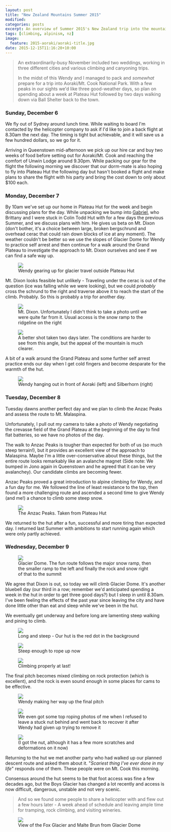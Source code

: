 ```yaml
---
layout: post
title: "New Zealand Mountains Summer 2015"
modified:
categories: posts
excerpt: An overview of Summer 2015's New Zealand trip into the mountains around Aoraki/Mt. Cook National Park.
tags: [climbing, alpinism, nz]
image:
  feature: 2015-aoraki/aoraki-title.jpg
date: 2015-12-15T11:16:20+10:00
---
```

> An extraordinarily-busy November included two weddings, working in three different cities and various climbing and canyoning trips.
>
> In the midst of this Wendy and I managed to pack and *somewhat* prepare for a trip into Aoraki/Mt. Cook National Park. With a few peaks in our sights we'd like three good-weather days, so plan on spending about a week at Plateau Hut followed by two days walking down via Ball Shelter back to the town.

### Sunday, December 6

We fly out of Sydney around lunch time. While waiting to board I'm contacted by the helicopter company to ask if I'd like to join a back flight at 8.30am the next day. The timing is tight but achievable, and it will save us a few hundred dollars, so we go for it.

Arriving in Queenstown mid-afternoon we pick up our hire car and buy two weeks of food before setting out for Aoraki/Mt. Cook and reaching the comfort of Unwin Lodge around 9.30pm. While packing our gear for the flight the following morning we discover that our dorm-mate is also hoping to fly into Plateau Hut the following day but hasn't booked a flight and make plans to share the flight with his party and bring the cost down to only about $100 each.

### Monday, December 7

By 10am we've set up our home in Plateau Hut for the week and begin discussing plans for the day. While unpacking we bump into [Gabriel](http://www.justonestep.eu), who Brittany and I were stuck in Colin Todd Hut with for a few days the previous Summer, and we discuss plans with him. He gives us beta on Mt. Dixon (don't bother, it's a choice between large, broken bergschrund and overhead cerac that could rain down blocks of ice at any moment).
The weather couldn't be better so we use the slopes of Glacier Dome for Wendy to practice self arrest and then continue for a walk around the Grand Plateau to investigate the approach to Mt. Dixon ourselves and see if we can find a safe way up. 

<figure>
	<img src="/images/2015-aoraki/aoraki-1.jpg" />
	<figcaption>Wendy gearing up for glacier travel outside Plateau Hut</figcaption>
</figure>

Mt. Dixon looks feasible but unlikely - Traveling under the cerac is out of the question (ice was falling while we were looking), but we could *probably* cross the schrund to the right and traverse above it to reach the start of the climb. Probably. So this is probably a trip for another day.

<figure>
	<img src="/images/2015-aoraki/aoraki-2.jpg" />
	<figcaption>Mt. Dixon. Unfortunately I didn't think to take a photo until we were quite far from it. Usual access is the snow ramp to the ridgeline on the right</figcaption>
</figure>

<figure>
	<img src="/images/2015-aoraki/aoraki-4.jpg" />
	<figcaption>A better shot taken two days later. The conditions are harder to see from this angle, but the appeal of the mountain is much clearer.</figcaption>
</figure>

A bit of a walk around the Grand Plateau and some further self arrest practice ends our day when I get cold fingers and become desparate for the warmth of the hut.

<figure>
	<img src="/images/2015-aoraki/aoraki-3.jpg" />
	<figcaption>Wendy hanging out in front of Aoraki (left) and Silberhorn (right)</figcaption>
</figure>

### Tuesday, December 8

Tuesday dawns another perfect day and we plan to climb the Anzac Peaks and assess the route to Mt. Malaspina.

Unfortunately, I pull out my camera to take a photo of Wendy negotiating the crevasse field of the Grand Plateau at the beginning of the day to find flat batteries, so we have no photos of the day.

The walk to Anzac Peaks is tougher than expected for both of us (so much steep terrain!), but it provides an excellent view of the approach to Malaspina. Maybe I'm a little over-conservative about these things, but the entire route looks remarkably like an avalanche magnet (Side note: We bumped in Jono again in Queenstown and he agreed that it can be very avalanchey). Our candidate climbs are becoming fewer.

Anzac Peaks proved a great introduction to alpine climbing for Wendy, and a fun day for me. We followed the line of least resistance to the top, then found a more challenging route and ascended a second time to give Wendy (and me!) a chance to climb some steep snow.

<figure>
	<img src="/images/2015-aoraki/aoraki-5.jpg" />
	<figcaption>The Anzac Peaks. Taken from Plateau Hut</figcaption>
</figure>

We returned to the hut after a fun, successful and more tiring than expected day. I returned last Summer with ambitions to start running again which were only partly achieved.

### Wednesday, December 9
<figure>
	<img src="/images/2015-aoraki/aoraki-6.jpg" />
	<figcaption>Glacier Dome. The fun route follows the major snow ramp, then the smaller ramp to the left and finally the rock and snow right of that to the summit</figcaption>
</figure>

We agree that Dixon is out, so today we will climb Glacier Dome. It's another bluebell day (our third in a row; remember we'd anticipated spending a week in the hut in order to get three good days?) but I sleep in until 8.30am. I've been feeling the effects of the past year since leaving the city and have done little other than eat and sleep while we've been in the hut.

We eventually get underway and before long are lamenting steep walking and pining to climb.

<figure>
	<img src="/images/2015-aoraki/aoraki-7.jpg" />
	<figcaption>Long and steep - Our hut is the red dot in the background</figcaption>
</figure>
<figure>
	<img src="/images/2015-aoraki/aoraki-8.jpg" />
	<figcaption>Steep enough to rope up now</figcaption>
</figure>
<figure>
	<img src="/images/2015-aoraki/aoraki-9.jpg" />
	<figcaption>Climbing properly at last!</figcaption>
</figure>

The final pitch becomes mixed climbing on rock protection (which is excellent), and the rock is even sound enough in some places for cams to be effective.
<figure>
	<img src="/images/2015-aoraki/aoraki-10.jpg" />
	<figcaption>Wendy making her way up the final pitch</figcaption>
</figure>
<figure>
	<img src="/images/2015-aoraki/aoraki-11.jpg" />
	<figcaption>We even got some top roping photos of me when I refused to leave a stuck nut behind and went back to recover it after Wendy had given up trying to remove it</figcaption>
</figure>
<figure>
	<img src="/images/2015-aoraki/aoraki-12.jpg" />
	<figcaption>(I got the nut, although it has a few more scratches and deformations on it now)</figcaption>
</figure>

Returning to the hut we met another party who had walked up our planned descent route and asked them about it. "*Scariest thing I've ever done in my life*" responds one of them. These people were on Mt. Cook this morning.

Consensus around the hut seems to be that foot access was fine a few decades ago, but the Boys Glacier has changed a lot recently and access is now difficult, dangerous, unstable and not very scenic.

> And so we found some people to share a helicopter with and flew out a few hours later - A week ahead of schedule and leaving ample time for tramping, rock climbing, and visiting wineries.

<figure>
	<a href="/images/2015-aoraki/aoraki-panorama-full.jpg" />
	<img src="/images/2015-aoraki/aoraki-panorama-small.jpg" />
	</a>
	<figcaption>View of the Fox Glacier and Malte Brun from Glacier Dome</figcaption>
</figure>
